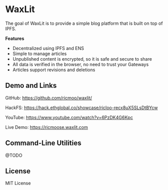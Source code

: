 WaxLit
======

The goal of WaxLit is to provide a simple blog platform that is
built on top of IPFS.

**Features**
- Decentralized using IPFS and ENS
- Simple to manage articles
- Unpublished content is encrypted, so it is safe and secure to share
- All data is verified in the browser, no need to trust your Gateways
- Articles support revisions and deletions

Demo and Links
--------------

GitHub: https://github.com/ricmoo/waxlit/

HackFS: https://hack.ethglobal.co/showcase/ricloo-recx8uX5SLsDtBYcw

YouTube: https://www.youtube.com/watch?v=6PzDK4G6Kpc

Live Demo: https://ricmoose.waxlit.com


Command-Line Utilities
----------------------

@TODO


License
-------

MIT License
